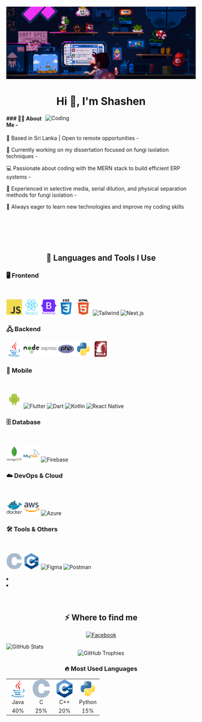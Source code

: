 <p align="center">
      <img alt="GIF" src="https://raw.githubusercontent.com/mhardik003/mhardik003/main/gifs/mario.gif">
</p>
<h1 align="center">Hi 👋, I'm Shashen</h1>
<img align="right" alt="Coding" width="400" src="https://cdn.dribbble.com/users/1162077/screenshots/3848914/programmer.gif"> 
 <h4><p>### 👨‍💻 About Me - </p></h4>   
 <p>📍 Based in Sri Lanka | Open to remote opportunities -<br></p>

  🌱 Currently working on my dissertation focused on fungi isolation techniques - <br> 
  
  💻 Passionate about coding with the MERN stack to build efficient ERP systems - <br>
  
  🔬 Experienced in selective media, serial dilution, and physical separation methods for fungi isolation - <br> 
  
  🚀 Always eager to learn new technologies and improve my coding skills</h4>
<br>
<br>
<br>
<br>
<br>
<br>

<h2 align="center">🚀 Languages and Tools I Use</h2>

<h3>🖥️ Frontend</h3><br>
<p> <img src="https://raw.githubusercontent.com/devicons/devicon/master/icons/javascript/javascript-original.svg" alt="JavaScript" width="42" height="42"/> <img src="https://raw.githubusercontent.com/devicons/devicon/master/icons/react/react-original-wordmark.svg" alt="React" width="42" height="42"/> <img src="https://raw.githubusercontent.com/devicons/devicon/master/icons/bootstrap/bootstrap-plain-wordmark.svg" alt="Bootstrap" width="42" height="42"/> <img src="https://raw.githubusercontent.com/devicons/devicon/master/icons/css3/css3-original-wordmark.svg" alt="CSS3" width="42" height="42"/> <img src="https://raw.githubusercontent.com/devicons/devicon/master/icons/html5/html5-original-wordmark.svg" alt="HTML5" width="42" height="42"/> <img src="https://www.vectorlogo.zone/logos/tailwindcss/tailwindcss-icon.svg" alt="Tailwind" width="42" height="42"/> <img src="https://cdn.worldvectorlogo.com/logos/nextjs-2.svg" alt="Next.js" width="42" height="42"/> </p>
<h3>🖧 Backend</h3>
<p> <img src="https://raw.githubusercontent.com/devicons/devicon/master/icons/java/java-original.svg" alt="Java" width="42" height="42"/> <img src="https://raw.githubusercontent.com/devicons/devicon/master/icons/nodejs/nodejs-original-wordmark.svg" alt="Node.js" width="42" height="42"/> <img src="https://raw.githubusercontent.com/devicons/devicon/master/icons/express/express-original-wordmark.svg" alt="Express" width="42" height="42"/> <img src="https://raw.githubusercontent.com/devicons/devicon/master/icons/php/php-original.svg" alt="PHP" width="42" height="42"/> <img src="https://raw.githubusercontent.com/devicons/devicon/master/icons/python/python-original.svg" alt="Python" width="42" height="42"/> <img src="https://raw.githubusercontent.com/devicons/devicon/master/icons/rails/rails-original-wordmark.svg" alt="Rails" width="42" height="42"/> </p>
<h3>📱 Mobile</h3><br>
<p> <img src="https://raw.githubusercontent.com/devicons/devicon/master/icons/android/android-original-wordmark.svg" alt="Android" width="42" height="42"/> <img src="https://www.vectorlogo.zone/logos/flutterio/flutterio-icon.svg" alt="Flutter" width="42" height="42"/> <img src="https://www.vectorlogo.zone/logos/dartlang/dartlang-icon.svg" alt="Dart" width="42" height="42"/> <img src="https://www.vectorlogo.zone/logos/kotlinlang/kotlinlang-icon.svg" alt="Kotlin" width="42" height="42"/> <img src="https://reactnative.dev/img/header_logo.svg" alt="React Native" width="42" height="42"/> </p>
<h3>🗄️ Database</h3><br>
<p> <img src="https://raw.githubusercontent.com/devicons/devicon/master/icons/mongodb/mongodb-original-wordmark.svg" alt="MongoDB" width="42" height="42"/> <img src="https://raw.githubusercontent.com/devicons/devicon/master/icons/mysql/mysql-original-wordmark.svg" alt="MySQL" width="42" height="42"/> <img src="https://www.vectorlogo.zone/logos/firebase/firebase-icon.svg" alt="Firebase" width="42" height="42"/> </p>
<h3>☁️ DevOps & Cloud</h3><br>
<p> <img src="https://raw.githubusercontent.com/devicons/devicon/master/icons/docker/docker-original-wordmark.svg" alt="Docker" width="42" height="42"/> <img src="https://raw.githubusercontent.com/devicons/devicon/master/icons/amazonwebservices/amazonwebservices-original-wordmark.svg" alt="AWS" width="42" height="42"/> <img src="https://www.vectorlogo.zone/logos/microsoft_azure/microsoft_azure-icon.svg" alt="Azure" width="42" height="42"/> </p>
<h3>🛠️ Tools & Others</h3><br>
<p> <img src="https://raw.githubusercontent.com/devicons/devicon/master/icons/c/c-original.svg" alt="C" width="42" height="42"/> <img src="https://raw.githubusercontent.com/devicons/devicon/master/icons/cplusplus/cplusplus-original.svg" alt="C++" width="42" height="42"/> <img src="https://www.vectorlogo.zone/logos/figma/figma-icon.svg" alt="Figma" width="42" height="42"/> <img src="https://www.vectorlogo.zone/logos/getpostman/getpostman-icon.svg" alt="Postman" width="42" height="42"/> </p>
<li><a target="_blank" href=""></a></li>
<li><a target="_blank" href=""></a></li>
<br>
<br>
<h2 align="center">⚡️ Where to find me</h2>
<p align="center">
  <a href="https://www.facebook.com/your-profile" target="_blank">
    <img src="https://img.shields.io/badge/Facebook-%231877F2.svg?style=for-the-badge&logo=Facebook&logoColor=white" alt="Facebook"/>
  </a>
  <!-- Add other social media links here -->
</p>

<div style="display: flex; justify-content: space-between; align-items: flex-start;">
  <!-- GitHub Stats on the left -->
  <div>
    <img src="https://github-readme-stats.vercel.app/api?username=shashenAmalka&show_icons=true&theme=radical&hide_border=true" alt="GitHub Stats" />
  </div>
</div>

<!-- GitHub Trophies -->
<div align="center">
  <img src="https://github-profile-trophy.vercel.app/?username=shashenAmalka&theme=radical&no-frame=true&row=1&column=7" alt="GitHub Trophies" />
</div>

<!-- Custom Most Used Languages Section -->
<h3 align="center">🔥 Most Used Languages</h3>
<div align="center">
  <table>
    <tr>
      <td align="center">
        <img src="https://raw.githubusercontent.com/devicons/devicon/master/icons/java/java-original.svg" width="48" height="48" alt="Java"/>
        <br>Java
      </td>
      <td align="center">
        <img src="https://raw.githubusercontent.com/devicons/devicon/master/icons/c/c-original.svg" width="48" height="48" alt="C"/>
        <br>C
      </td>
      <td align="center">
        <img src="https://raw.githubusercontent.com/devicons/devicon/master/icons/cplusplus/cplusplus-original.svg" width="48" height="48" alt="C++"/>
        <br>C++
      </td>
      <td align="center">
        <img src="https://raw.githubusercontent.com/devicons/devicon/master/icons/python/python-original.svg" width="48" height="48" alt="Python"/>
        <br>Python
      </td>
    </tr>
    <tr>
      <td align="center">40%</td>
      <td align="center">25%</td>
      <td align="center">20%</td>
      <td align="center">15%</td>
    </tr>
  </table>
</div>

</p>
